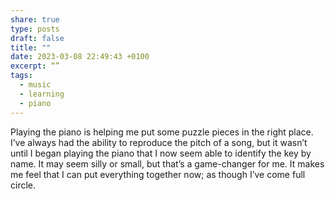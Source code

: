 ```yaml
---
share: true
type: posts
draft: false
title: ""
date: 2023-03-08 22:49:43 +0100
excerpt: “”
tags:
  - music
  - learning
  - piano
---
```


Playing the piano is helping me put some puzzle pieces in the right place. I’ve always had the ability to reproduce the  pitch of a song, but it wasn’t until I began playing the piano that I now seem able to identify the key by name. It may seem silly or small, but that’s a game-changer for me. It makes me feel that I can put everything together now; as though I’ve come full circle. 